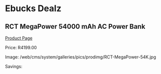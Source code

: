 
# Ebucks Dealz
## RCT MegaPower 54000 mAh AC Power Bank
[Product Page](https://www.ebucks.com/web/shop/productSelected.do?prodId=951511751&catId=935859602)

Price: R4199.00

Image: /web/cms/system/galleries/pics/prodimg/RCT-MegaPower-54K.jpg

Savings: 


	